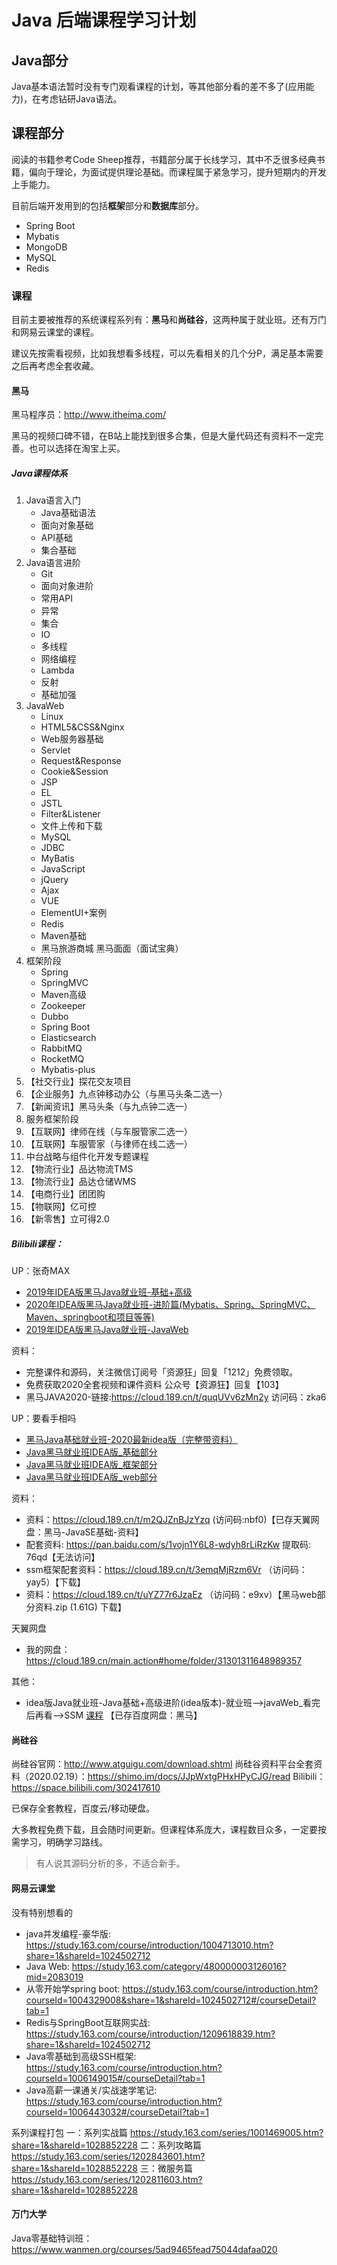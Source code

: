 # Java 后端课程学习计划

## Java部分

Java基本语法暂时没有专门观看课程的计划，等其他部分看的差不多了(应用能力)，在考虑钻研Java语法。

## 课程部分

阅读的书籍参考Code Sheep推荐，书籍部分属于长线学习，其中不乏很多经典书籍，偏向于理论，为面试提供理论基础。而课程属于紧急学习，提升短期内的开发上手能力。

目前后端开发用到的包括**框架**部分和**数据库**部分。
* Spring Boot
* Mybatis
* MongoDB
* MySQL
* Redis

### 课程

目前主要被推荐的系统课程系列有：**黑马**和**尚硅谷**，这两种属于就业班。还有万门和网易云课堂的课程。

建议先按需看视频，比如我想看多线程，可以先看相关的几个分P，满足基本需要之后再考虑全套收藏。

#### 黑马

黑马程序员：http://www.itheima.com/

黑马的视频口碑不错，在B站上能找到很多合集，但是大量代码还有资料不一定完善。也可以选择在淘宝上买。

##### Java课程体系

1. Java语言入门
	- Java基础语法
	- 面向对象基础
	- API基础
	- 集合基础
2. Java语言进阶
	- Git
	- 面向对象进阶
	- 常用API
	- 异常
	- 集合
	- IO
	- 多线程
	- 网络编程
	- Lambda
	- 反射
	- 基础加强
3. JavaWeb
	- Linux
	- HTML5&CSS&Nginx
	- Web服务器基础
	- Servlet
	- Request&Response
	- Cookie&Session
	- JSP
	- EL
	- JSTL
	- Filter&Listener
	- 文件上传和下载
	- MySQL
	- JDBC
	- MyBatis
	- JavaScript
	- jQuery
	- Ajax
	- VUE
	- ElementUI+案例
	- Redis
	- Maven基础
	- 黑马旅游商城 黑马面面（面试宝典）
4. 框架阶段
	- Spring
	- SpringMVC
	- Maven高级
	- Zookeeper
	- Dubbo
	- Spring Boot
	- Elasticsearch
	- RabbitMQ
	- RocketMQ
	- Mybatis-plus
5. 【社交行业】探花交友项目
6. 【企业服务】九点钟移动办公（与黑马头条二选一）
7. 【新闻资讯】黑马头条（与九点钟二选一）
8. 服务框架阶段
9. 【互联网】律师在线（与车服管家二选一）
10. 【互联网】车服管家（与律师在线二选一）
11. 中台战略与组件化开发专题课程
12. 【物流行业】品达物流TMS
13. 【物流行业】品达仓储WMS
14. 【电商行业】团团购
15. 【物联网】亿可控
16. 【新零售】立可得2.0

##### Bilibili课程：

UP：张奇MAX
- [2019年IDEA版黑马Java就业班-基础+高级](https://www.bilibili.com/video/BV1T7411m7Ta/)
- [2020年IDEA版黑马Java就业班-进阶篇(Mybatis、Spring、SpringMVC、Maven、springboot和项目等等)](https://www.bilibili.com/video/bv1WZ4y1H7du/)
- [2019年IDEA版黑马Java就业班-JavaWeb](https://www.bilibili.com/video/bv11741127ic/)

资料：
- 完整课件和源码，关注微信订阅号「资源狂」回复「1212」免费领取。
- 免费获取2020全套视频和课件资料 公众号【资源狂】回复【103】
- 黑马JAVA2020-链接:https://cloud.189.cn/t/quqUVv6zMn2y 访问码：zka6

UP：要看手相吗
- [黑马Java基础就业班-2020最新idea版（完整带资料）](https://www.bilibili.com/video/BV1sZ4y1H7gV?p=326)
- [Java黑马就业班IDEA版_基础部分](https://www.bilibili.com/video/BV1gJ411k7EM)
- [Java黑马就业班IDEA版_框架部分](https://www.bilibili.com/video/BV1ZK4y1C7jT)
- [Java黑马就业班IDEA版_web部分](https://www.bilibili.com/video/BV1CJ411a7yF)

资料：
- 资料：https://cloud.189.cn/t/m2QJZnBJzYzq (访问码:nbf0)【已存天翼网盘：黑马-JavaSE基础-资料】
- 配套资料: https://pan.baidu.com/s/1vojn1Y6L8-wdyh8rLiRzKw 提取码: 76qd【无法访问】
- ssm框架配套资料：https://cloud.189.cn/t/3emqMjRzm6Vr （访问码：yay5）【下载】
- 资料：https://cloud.189.cn/t/uYZ77r6JzaEz （访问码：e9xv）【黑马web部分资料.zip (1.61G) 下载】

天翼网盘
- 我的网盘：https://cloud.189.cn/main.action#home/folder/31301311648989357

其他：
- idea版Java就业班-Java基础+高级进阶(idea版本)-就业班-->javaWeb_看完后再看-->SSM [课程](https://www.bilibili.com/video/BV1uJ411k7wy/?spm_id_from=333.788.videocard.0) 【已存百度网盘：黑马】


#### 尚硅谷

尚硅谷官网：http://www.atguigu.com/download.shtml
尚硅谷资料平台全套资料（2020.02.19）：https://shimo.im/docs/JJpWxtgPHxHPyCJG/read
Bilibili：https://space.bilibili.com/302417610

已保存全套教程，百度云/移动硬盘。

大多教程免费下载，且会随时间更新。但课程体系庞大，课程数目众多，一定要按需学习，明确学习路线。

> 有人说其源码分析的多，不适合新手。


#### 网易云课堂

没有特别想看的

- java并发编程-豪华版: https://study.163.com/course/introduction/1004713010.htm?share=1&shareId=1024502712
- Java Web: https://study.163.com/category/480000003126016?mid=2083019
- 从零开始学spring boot: https://study.163.com/course/introduction.htm?courseId=1004329008&share=1&shareId=1024502712#/courseDetail?tab=1
- Redis与SpringBoot互联网实战: https://study.163.com/course/introduction/1209618839.htm?share=1&shareId=1024502712
- Java零基础到高级SSH框架: https://study.163.com/course/introduction.htm?courseId=1006149015#/courseDetail?tab=1
- Java高薪一课通关/实战速学笔记: https://study.163.com/course/introduction.htm?courseId=1006443032#/courseDetail?tab=1

系列课程打包
一：系列实战篇 https://study.163.com/series/1001469005.htm?share=1&shareId=1028852228
二：系列攻略篇 https://study.163.com/series/1202843601.htm?share=1&shareId=1028852228
三：微服务篇  https://study.163.com/series/1202811603.htm?share=1&shareId=1028852228

#### 万门大学

Java零基础特训班： https://www.wanmen.org/courses/5ad9465fead75044dafaa020